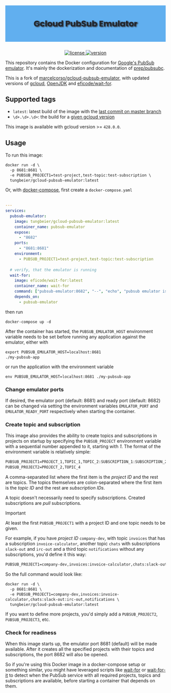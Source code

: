 <h1 align="center">
  <img alt="cch" src=".github/banner.png">
</h1>

<p align="center">
  <a href="https://github.com/beiertu-mms/gcloud-pubsub-emulator/blob/master/LICENSE">
    <img alt="license" src="https://img.shields.io/github/license/beiertu-mms/gcloud-pubsub-emulator" />
  </a>
  <a href="https://github.com/beiertu-mms/gcloud-pubsub-emulator/releases">
    <img alt="version" src="https://img.shields.io/github/v/release/beiertu-mms/gcloud-pubsub-emulator" />
  </a>
</p>

This repository contains the Docker configuration for [Google's PubSub emulator](https://cloud.google.com/pubsub/docs/emulator).
It's mainly the dockerization and documentation of [prep/pubsubc](https://github.com/prep/pubsubc).

This is a fork of [marcelcorso/gcloud-pubsub-emulator](https://github.com/marcelcorso/gcloud-pubsub-emulator),
with updated versions of [gcloud](https://cloud.google.com/sdk/gcloud), [OpenJDK](https://openjdk.org) and [eficode/wait-for](https://github.com/eficode/wait-for).

## Supported tags

- `latest`: latest build of the image with the [last commit on master branch][master-branch]
- `\d+.\d+.\d+`: the build for a [given gcloud version][google-release-note]

[master-branch]: https://github.com/beiertu-mms/gcloud-pubsub-emulator/tree/master
[google-release-note]: https://cloud.google.com/release-notes

This image is available with gcloud version >= `428.0.0`.

## Usage

To run this image:

```shell
docker run -d \
  -p 8681:8681 \
  -e PUBSUB_PROJECT1=test-project,test-topic:test-subscription \
  tungbeier/gcloud-pubsub-emulator:latest
```

Or, with [docker-compose](https://docs.docker.com/compose/), first create a `docker-compose.yaml`

```yaml

---
services:
  pubsub-emulator:
    image: tungbeier/gcloud-pubsub-emulator:latest
    container_name: pubsub-emulator
    expose:
      - "8682"
    ports:
      - "8681:8681"
    environment:
      - PUBSUB_PROJECT1=test-project,test-topic:test-subscription

  # verify, that the emulator is running
  wait-for:
    image: eficode/wait-for:latest
    container_name: wait-for
    command: ["pubsub-emulator:8682", "--", "echo", "pubsub emulator is running"]
    depends_on:
      - pubsub-emulator
```

then run

```shell
docker-compose up -d
```

After the container has started, the `PUBSUB_EMULATOR_HOST` environment variable needs to be set before running any application against the emulator, either with

```shell
export PUBSUB_EMULATOR_HOST=localhost:8681
./my-pubsub-app
```

or run the application with the environment variable

```shell
env PUBSUB_EMULATOR_HOST=localhost:8681 ./my-pubsub-app
```

### Change emulator ports

If desired, the emulator port (default: 8681) and ready port (default: 8682) can be changed via setting
the environment variables `EMULATOR_PORT` and `EMULATOR_READY_PORT` respectively when starting the container.

### Create topic and subscription
This image also provides the ability to create topics and subscriptions in projects on startup
by specifying the `PUBSUB_PROJECT` environment variable with a sequential number appended to it,
starting with _1_. The format of the environment variable is relatively simple:

```txt
PUBSUB_PROJECT1=PROJECT_1,TOPIC_1,TOPIC_2:SUBSCRIPTION_1:SUBSCRIPTION_2,TOPIC_3:SUBSCRIPTION_3
PUBSUB_PROJECT2=PROJECT_2,TOPIC_4
```

A comma-separated list where the first item is the _project ID_ and the rest are topics.
The topics themselves are colon-separated where the first item is the _topic ID_ and the rest are _subscription IDs_.

A topic doesn't necessarily need to specify subscriptions. Created subscriptions are _pull_ subscriptions.

> [!IMPORTANT]
> At least the first `PUBSUB_PROJECT1` with a project ID and one topic needs to be given.

For example, if you have _project ID_ `company-dev`, with topic `invoices` that has a subscription `invoice-calculator`,
another topic `chats` with subscriptions `slack-out` and `irc-out` and a third topic `notifications` without any subscriptions,
you'd define it this way:

```txt
PUBSUB_PROJECT1=company-dev,invoices:invoice-calculator,chats:slack-out:irc-out,notifications
```

So the full command would look like:

```shell
docker run -d \
  -p 8681:8681 \
  -e PUBSUB_PROJECT1=company-dev,invoices:invoice-calculator,chats:slack-out:irc-out,notifications \
  tungbeier/gcloud-pubsub-emulator:latest
```

If you want to define more projects, you'd simply add a `PUBSUB_PROJECT2`, `PUBSUB_PROJECT3`, etc.

### Check for readiness

When this image starts up, the emulator port 8681 (default) will be made available.
After it creates all the specified projects with their topics and subscriptions, the port 8682 will also be opened.

So if you're using this Docker image in a docker-compose setup or something similar,
you might have leveraged scripts like [wait-for](https://github.com/eficode/wait-for) or [wait-for-it](https://github.com/vishnubob/wait-for-it)
to detect when the PubSub service with all required projects, topics and subscriptions are available, before starting a container that depends on them.

